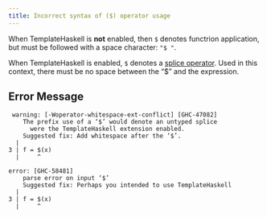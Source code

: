 ```yaml
---
title: Incorrect syntax of ($) operator usage
---
```


When TemplateHaskell is **not** enabled, then `$` denotes functrion application, but must be followed with a space character: `"$ "`.

When TemplateHaskell is enabled, `$` denotes a [splice operator](https://downloads.haskell.org/ghc/latest/docs/html/users_guide/exts/template_haskell.html). Used in this context, there must be no space between the “$” and the expression. 

## Error Message
```
 warning: [-Woperator-whitespace-ext-conflict] [GHC-47082]
    The prefix use of a ‘$’ would denote an untyped splice
      were the TemplateHaskell extension enabled.
    Suggested fix: Add whitespace after the ‘$’.
  |
3 | f = $(x)
  |     ^

error: [GHC-58481]
    parse error on input ‘$’
    Suggested fix: Perhaps you intended to use TemplateHaskell
  |
3 | f = $(x)
  |     ^
```
